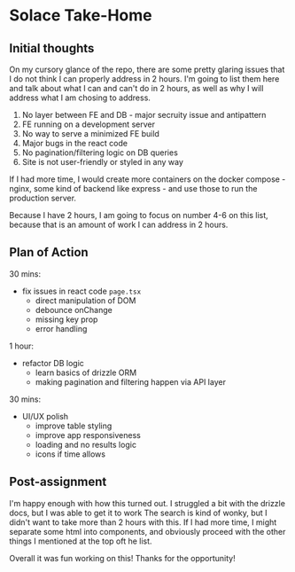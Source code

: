 # Solace Take-Home

## Initial thoughts

On my cursory glance of the repo, there are some pretty glaring issues that I do not think I can properly address in 2 hours.
I'm going to list them here and talk about what I can and can't do in 2 hours, as well as why I will address what I am chosing to address.

1. No layer between FE and DB - major secruity issue and antipattern
2. FE running on a development server
3. No way to serve a minimized FE build
4. Major bugs in the react code
5. No pagination/filtering logic on DB queries
6. Site is not user-friendly or styled in any way

If I had more time, I would create more containers on the docker compose - nginx, some kind of backend like express - and use those to run the production server.

Because I have 2 hours, I am going to focus on number 4-6 on this list, because that is an amount of work I can address in 2 hours.

## Plan of Action

30 mins:

- fix issues in react code `page.tsx`
  - direct manipulation of DOM
  - debounce onChange
  - missing key prop
  - error handling

1 hour:

- refactor DB logic
  - learn basics of drizzle ORM
  - making pagination and filtering happen via API layer

30 mins:

- UI/UX polish
  - improve table styling
  - improve app responsiveness
  - loading and no results logic
  - icons if time allows

## Post-assignment

I'm happy enough with how this turned out. I struggled a bit with the drizzle docs, but I was able to get it to work
The search is kind of wonky, but I didn't want to take more than 2 hours with this.
If I had more time, I might separate some html into components, and obviously proceed with the other things I mentioned at the top oft he list.

Overall it was fun working on this! Thanks for the opportunity!
